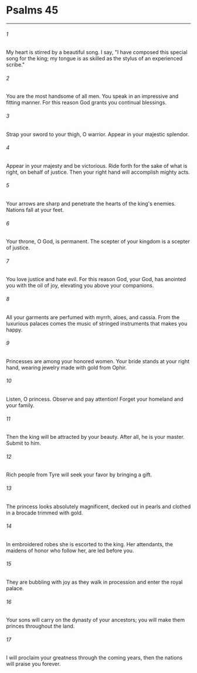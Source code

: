 # Psalms 45
***



###### 1 
My heart is stirred by a beautiful song. I say, "I have composed this special song for the king; my tongue is as skilled as the stylus of an experienced scribe." 

###### 2 
You are the most handsome of all men. You speak in an impressive and fitting manner. For this reason God grants you continual blessings. 

###### 3 
Strap your sword to your thigh, O warrior. Appear in your majestic splendor. 

###### 4 
Appear in your majesty and be victorious. Ride forth for the sake of what is right, on behalf of justice. Then your right hand will accomplish mighty acts. 

###### 5 
Your arrows are sharp and penetrate the hearts of the king's enemies. Nations fall at your feet. 

###### 6 
Your throne, O God, is permanent. The scepter of your kingdom is a scepter of justice. 

###### 7 
You love justice and hate evil. For this reason God, your God, has anointed you with the oil of joy, elevating you above your companions. 

###### 8 
All your garments are perfumed with myrrh, aloes, and cassia. From the luxurious palaces comes the music of stringed instruments that makes you happy. 

###### 9 
Princesses are among your honored women. Your bride stands at your right hand, wearing jewelry made with gold from Ophir. 

###### 10 
Listen, O princess. Observe and pay attention! Forget your homeland and your family. 

###### 11 
Then the king will be attracted by your beauty. After all, he is your master. Submit to him. 

###### 12 
Rich people from Tyre will seek your favor by bringing a gift. 

###### 13 
The princess looks absolutely magnificent, decked out in pearls and clothed in a brocade trimmed with gold. 

###### 14 
In embroidered robes she is escorted to the king. Her attendants, the maidens of honor who follow her, are led before you. 

###### 15 
They are bubbling with joy as they walk in procession and enter the royal palace. 

###### 16 
Your sons will carry on the dynasty of your ancestors; you will make them princes throughout the land. 

###### 17 
I will proclaim your greatness through the coming years, then the nations will praise you forever.
